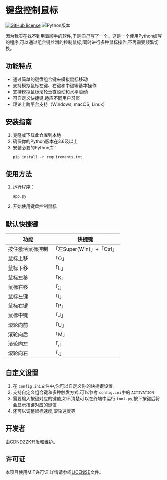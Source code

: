 # 键盘控制鼠标

[![GitHub license](https://img.shields.io/github/license/GDNDZZK/keyboardControlMouse.svg)](https://github.com/GDNDZZK/keyboardControlMouse/blob/master/LICENSE) ![Python版本](https://img.shields.io/badge/python-3.6%2B-blue)

因为我实在找不到用着顺手的软件,于是自己写了一个。这是一个使用Python编写的程序,可以通过组合键丝滑的控制鼠标,同时进行多种鼠标操作,不再需要频繁切换。

## 功能特点

- 通过简单的键盘组合键来模拟鼠标移动
- 支持模拟鼠标左键、右键和中键等基本操作
- 支持模拟鼠标滚轮垂直滚动和水平滚动
- 可自定义快捷键,适应不同用户习惯
- 理论上跨平台支持（Windows, macOS, Linux）

## 安装指南

1. 克隆或下载此仓库到本地
2. 确保你的Python版本在3.6及以上
3. 安装必要的Python库：
   ```shell
   pip install -r requirements.txt
   ```

## 使用方法

1. 运行程序：
   ```
   app.py
   ```
2. 开始使用键盘控制鼠标

## 默认快捷键

| 功能             | 快捷键                    |
| ---------------- | ------------------------- |
| 按住激活鼠标控制 | 「左Super(Win)」+「Ctrl」 |
| 鼠标上移         | 「O」                     |
| 鼠标下移         | 「L」                     |
| 鼠标左移         | 「K」                     |
| 鼠标右移         | 「;」                     |
| 鼠标左键         | 「I」                     |
| 鼠标右键         | 「P」                     |
| 鼠标中键         | 「J」                     |
| 滚轮向前         | 「U」                     |
| 滚轮向后         | 「M」                     |
| 滚轮向左         | 「,」                     |
| 滚轮向右         | 「.」                     |

## 自定义设置

1. 在 `config.ini`文件中,你可以自定义你的快捷键设置。
2. 支持自定义组合键和多种触发方式,可以参考 `config.ini`中的 `ACTIVATION`
3. 需要输入按键对应的键值,如不清楚可以在终端中运行 `tool.py`,按下按键后将会显示按键对应的键值
4. 还可以调整鼠标速度,滚轮速度等

## 开发者

由[GDNDZZK](https://github.com/GDNDZZK)开发和维护。

## 许可证

本项目使用MIT许可证,详情请参阅[LICENSE](https://github.com/GDNDZZK/keyboardControlMouse/blob/master/LICENSE)文件。
